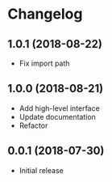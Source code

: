 Changelog
=========

1.0.1 (2018-08-22)
------------------

- Fix import path

1.0.0 (2018-08-21)
------------------

- Add high-level interface
- Update documentation
- Refactor

0.0.1 (2018-07-30)
------------------

- Initial release
